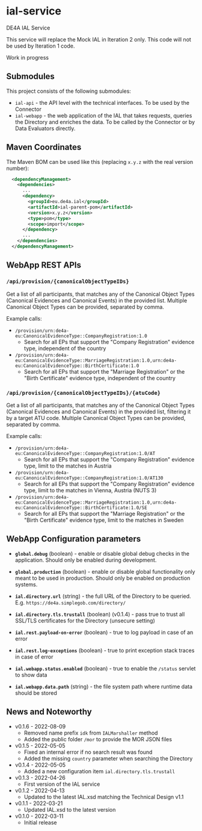 # ial-service

DE4A IAL Service

This service will replace the Mock IAL in Iteration 2 only.
This code will not be used by Iteration 1 code.

Work in progress

## Submodules

This project consists of the following submodules:

* `ial-api` - the API level with the technical interfaces. To be used by the Connector
* `ial-webapp` - the web application of the IAL that takes requests, queries the Directory and enriches the data. To be called by the Connector or by Data Evaluators directly.

## Maven Coordinates

The Maven BOM can be used like this (replacing `x.y.z` with the real version number):

```xml
  <dependencyManagement>
    <dependencies>
      ...
      <dependency>
        <groupId>eu.de4a.ial</groupId>
        <artifactId>ial-parent-pom</artifactId>
        <version>x.y.z</version>
        <type>pom</type>
        <scope>import</scope>
      </dependency>
      ...
    </dependencies>
  </dependencyManagement>
```

## WebApp REST APIs

### `/api/provision/{canonicalObjectTypeIDs}`

Get a list of all participants, that matches any of the Canonical Object Types (Canonical Evidences and Canonical Events)
in the provided list. Multiple Canonical Object Types can be provided, separated by comma.

Example calls:
* `/provision/urn:de4a-eu:CanonicalEvidenceType::CompanyRegistration:1.0`
    * Search for all EPs that support the "Company Registration" evidence type, independent of the country
* `/provision/urn:de4a-eu:CanonicalEvidenceType::MarriageRegistration:1.0,urn:de4a-eu:CanonicalEvidenceType::BirthCertificate:1.0`
    * Search for all EPs that support the "Marriage Registration" or the "Birth Certificate" evidence type, independent of the country

### `/api/provision/{canonicalObjectTypeIDs}/{atuCode}`

Get a list of all participants, that matches any of the Canonical Object Types (Canonical Evidences and Canonical Events)
in the provided list, filtering it by a target ATU code. Multiple Canonical Object Types can be provided, separated by comma.

Example calls:
* `/provision/urn:de4a-eu:CanonicalEvidenceType::CompanyRegistration:1.0/AT`
    * Search for all EPs that support the "Company Registration" evidence type, limit to the matches in Austria
* `/provision/urn:de4a-eu:CanonicalEvidenceType::CompanyRegistration:1.0/AT130`
    * Search for all EPs that support the "Company Registration" evidence type, limit to the matches in Vienna, Austria (NUTS 3)
* `/provision/urn:de4a-eu:CanonicalEvidenceType::MarriageRegistration:1.0,urn:de4a-eu:CanonicalEvidenceType::BirthCertificate:1.0/SE`
    * Search for all EPs that support the "Marriage Registration" or the "Birth Certificate" evidence type, limit to the matches in Sweden

## WebApp Configuration parameters

* **`global.debug`** (boolean) - enable or disable global debug checks in the application. Should only be enabled during development.
* **`global.production`** (boolean) - enable or disable global functionality only meant to be used in production. Should only be enabled on production systems.

* **`ial.directory.url`** (string) - the full URL of the Directory to be queried. E.g. `https://de4a.simplegob.com/directory/`
* **`ial.directory.tls.trustall`** (boolean) (v0.1.4) - pass true to trust all SSL/TLS certificates for the Directory (unsecure setting)

* **`ial.rest.payload-on-error`** (boolean) - true to log payload in case of an error
* **`ial.rest.log-exceptions`** (boolean) - true to print exception stack traces in case of error

* **`ial.webapp.status.enabled`** (boolean) - true to enable the `/status` servlet to show data
* **`ial.webapp.data.path`** (string) - the file system path where runtime data should be stored

## News and Noteworthy

* v0.1.6 - 2022-08-09
    * Removed name prefix `idk` from `IALMarshaller` method
    * Added the public folder `/mor` to provide the MOR JSON files
* v0.1.5 - 2022-05-05
    * Fixed an internal error if no search result was found
    * Added the missing `country` parameter when searching the Directory
* v0.1.4 - 2022-05-05
    * Added a new configuration item `ial.directory.tls.trustall`
* v0.1.3 - 2022-04-26
    * First version of the IAL service
* v0.1.2 - 2022-04-13
    * Updated to the latest IAL.xsd matching the Technical Design v1.1
* v0.1.1 - 2022-03-21
    * Updated IAL.xsd to the latest version
* v0.1.0 - 2022-03-11
    * Initial release
  